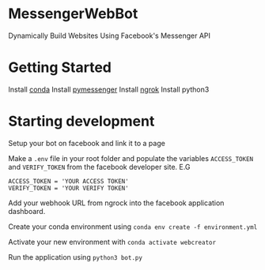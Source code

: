 # MessengerWebBot
Dynamically Build Websites Using Facebook's Messenger API

# Getting Started
Install [conda](https://docs.conda.io/projects/conda/en/latest/user-guide/install/macos.html)
Install [pymessenger](https://github.com/davidchua/pymessenger)
Install [ngrok](https://ngrok.com/download)
Install python3

# Starting development
Setup your bot on facebook and link it to a page

Make a `.env` file in your root folder and populate the variables `ACCESS_TOKEN` and `VERIFY_TOKEN` from the facebook developer site.
E.G
```
ACCESS_TOKEN = 'YOUR ACCESS TOKEN'
VERIFY_TOKEN = 'YOUR VERIFY TOKEN'
```

Add your webhook URL from ngrock into the facebook application dashboard.

Create your conda environment using `conda env create -f environment.yml`

Activate your new environment with `conda activate webcreator`

Run the application using `python3 bot.py`